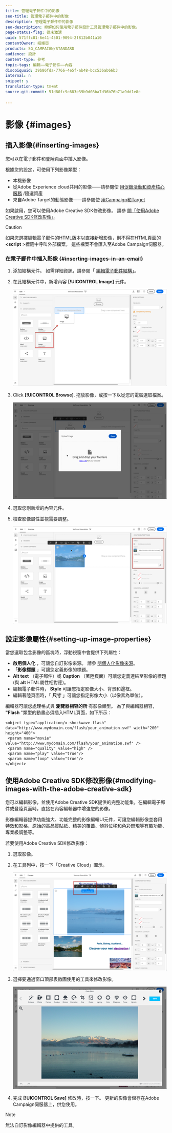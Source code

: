 ```yaml
---
title: 管理電子郵件中的影像
seo-title: 管理電子郵件中的影像
description: 管理電子郵件中的影像
seo-description: 瞭解如何使用電子郵件設計工具管理電子郵件中的影像。
page-status-flag: 從未激活
uuid: 571ffc01-6e41-4501-9094-2f812b041a10
contentOwner: 紹維亞
products: SG_CAMPAIGN/STANDARD
audience: 設計
content-type: 參考
topic-tags: 編輯——電子郵件——內容
discoiquuid: 39b86fda-7766-4e5f-ab48-bcc536ab66b3
internal: n
snippet: y
translation-type: tm+mt
source-git-commit: 51d80fc9c683e39b9d08ba7d36b76b71a9dd1e8c

---
```



# 影像 {#images}

## 插入影像{#inserting-images}

您可以在電子郵件和登陸頁面中插入影像。

根據您的設定，可使用下列影像類型：

* 本機影像
* 從Adobe Experience cloud共用的影像——請參閱使 [用促銷活動和資產核心服務](../../integrating/using/working-with-campaign-and-assets-core-service.md) /隨選資產
* 來自Adobe Target的動態影像——請參閱使 [用Campaign和Target](../../integrating/using/about-campaign-target-integration.md)

如果啟用，您可以使用Adobe Creative SDK修改影像。 請參 [閱「使用Adobe Creative SDK修改影像」](#modifying-images-with-the-adobe-creative-sdk)。

>[!CAUTION]
>
>如果您選擇編輯電子郵件的HTML版本以直接新增影像，則不得在HTML頁面的 **&lt;script** &gt;標籤中呼叫外部檔案。 這些檔案不會匯入至Adobe Campaign伺服器。

### 在電子郵件中插入影像 {#inserting-images-in-an-email}

1. 添加結構元件。 如需詳細資訊，請參閱「 [編輯電子郵件結構」](../../designing/using/designing-from-scratch.md#defining-the-email-structure)。
1. 在此結構元件中，新增內容 **[!UICONTROL Image]** 元件。

   ![](assets/des_insert_images_1.png)

1. Click **[!UICONTROL Browse]**. 拖放影像，或按一下以從您的電腦選取檔案。

   ![](assets/des_insert_images_2.png)

1. 選取您剛新增的內容元件。
1. 檢查影像屬性並視需要調整。

   ![](assets/des_insert_images_3.png)

## 設定影像屬性{#setting-up-image-properties}

當您選取包含影像的區塊時，浮動視窗中會提供下列屬性：

* **啟用個人化** ，可讓您自訂影像來源。 請參 [閱個人化影像來源](../../designing/using/personalization.md#personalizing-an-image-source)。
* **「影像標題** 」可讓您定義影像的標題。
* **Alt text** （電子郵件）或 **Caption** （著陸頁面）可讓您定義連結至影像的標題(與 **alt** HTML屬性相對應)。
* 編輯電子郵件時， **Style** 可讓您指定影像大小、背景和邊框。
* 編輯著陸頁面時，「 **尺寸** 」可讓您指定影像大小（以像素為單位）。

編輯器可讓您處理格式與 **瀏覽器相容的所** 有影像類型。 為了與編輯器相容， **"Flash** "類型的動畫必須插入HTML頁面，如下所示：

```
<object type="application/x-shockwave-flash" data="http://www.mydomain.com/flash/your_animation.swf" width="200" height="400">
 <param name="movie" value="http://www.mydomain.com/flash/your_animation.swf" />
 <param name="quality" value="high" />
 <param name="play" value="true"/>
 <param name="loop" value="true"/> 
</object>
```

## 使用Adobe Creative SDK修改影像{#modifying-images-with-the-adobe-creative-sdk}

您可以編輯影像，並使用Adobe Creative SDK提供的完整功能集，在編輯電子郵件或登陸頁面時，直接在內容編輯器中增強您的影像。

影像編輯器提供功能強大、功能完整的影像編輯UI元件，可讓您編輯影像並套用特效和影格、原始的高品質貼紙、精美的覆蓋、傾斜位移和色彩閃現等有趣功能、專業級調整等。

若要使用Adobe Creative SDK修改影像：

1. 選取影像。
1. 在工具列中，按一下「Creative Cloud」圖示。

   ![](assets/des_creative_sdk_icon.png)

1. 選擇要通過窗口頂部表徵圖使用的工具來修改影像。

   ![](assets/email_designer_ccsdktoolbar.png)

1. 完成 **[!UICONTROL Save]** 修改時，按一下。 更新的影像會儲存在Adobe Campaign伺服器上，供您使用。

>[!NOTE]
無法自訂影像編輯器中提供的工具。
